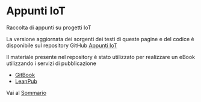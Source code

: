 # Appunti IoT
Raccolta di appunti su progetti IoT

La versione aggiornata dei sorgenti dei testi di queste pagine e del codice è disponibile sul repository GitHub [Appunti IoT](https://github.com/emanbuc/Appunti_IoT)

Il materiale presente nel repository è stato utilizzato per realizzare un eBook utilizzando i servizi di pubblicazione
* [GitBook](https://www.gitbook.com/)
* [LeanPub](https://leanpub.com/)


Vai al [Sommario](SUMMARY.md)


